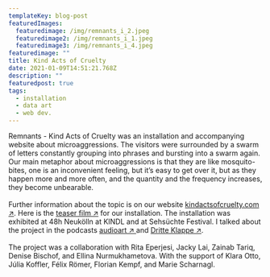 ```yaml
---
templateKey: blog-post
featuredImages:
  featuredimage: /img/remnants_i_2.jpeg
  featuredimage2: /img/remnants_i_1.jpeg
  featuredimage3: /img/remnants_i_4.jpeg
featuredimage: ""
title: Kind Acts of Cruelty
date: 2021-01-09T14:51:21.768Z
description: ""
featuredpost: true
tags:
  - installation
  - data art
  - web dev.
---
```

Remnants - Kind Acts of Cruelty was an installation and accompanying website about microaggressions. The visitors were surrounded by a swarm of letters constantly grouping into phrases and bursting into a swarm again. Our main metaphor about microaggressions is that they are like mosquito-bites, one is an inconvenient feeling, but it’s easy to get over it, but as they happen more and more often, and the quantity and the frequency increases, they become unbearable.\
\
Further information about the topic is on our website [kindactsofcruelty.com ↗](https://kindactsofcruelty.com/). Here is the [teaser film ↗](https://vimeo.com/509402966) for our installation. The installation was exhibited at 48h Neukölln at KINDL and at Sehsüchte Festival. I talked about the project in the podcasts [audioart ↗ ](https://audioart-48stundenneukoelln.podigee.io/5-5-audioart-kunst-auf-die-ohren)and [Dritte Klappe ↗](https://open.spotify.com/episode/1VSgUU6VvMOfxkCzCEC3Ap?si=v4yvtvdSQoqkTlvN3blhPw).\
\
The project was a collaboration with Rita Eperjesi, Jacky Lai, Zainab Tariq, Denise Bischof, and Ellina Nurmukhametova. With the support of Klara Otto, Júlia Koffler, Félix Römer, Florian Kempf, and Marie Scharnagl.